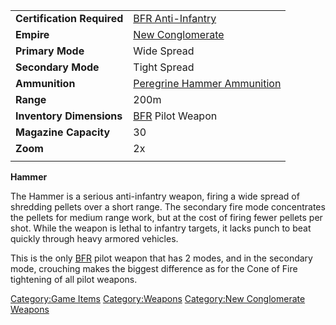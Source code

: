 |                            |                                                                             |
| -------------------------- | --------------------------------------------------------------------------- |
| **Certification Required** | [BFR Anti-Infantry](../certifications/BFR_Anti-Infantry.md)                 |
| **Empire**                 | [New Conglomerate](../etc/New_Conglomerate.md)                              |
| **Primary Mode**           | Wide Spread                                                                 |
| **Secondary Mode**         | Tight Spread                                                                |
| **Ammunition**             | [Peregrine Hammer Ammunition](../ammunition/Peregrine_Hammer_Ammunition.md) |
| **Range**                  | 200m                                                                        |
| **Inventory Dimensions**   | [BFR](../vehicles/BattleFrame_Robotics.md) Pilot Weapon                     |
| **Magazine Capacity**      | 30                                                                          |
| **Zoom**                   | 2x                                                                          |
|                            |                                                                             |

**Hammer**

The Hammer is a serious anti-infantry weapon, firing a wide spread of
shredding pellets over a short range. The secondary fire mode
concentrates the pellets for medium range work, but at the cost of
firing fewer pellets per shot. While the weapon is lethal to infantry
targets, it lacks punch to beat quickly through heavy armored vehicles.

This is the only [BFR](../vehicles/BattleFrame_Robotics.md) pilot weapon that has 2 modes,
and in the secondary mode, crouching makes the biggest difference as for
the Cone of Fire tightening of all pilot weapons.

[Category:Game Items](Category:Game_Items.md)
[Category:Weapons](Category:Weapons.md) [Category:New
Conglomerate Weapons](Category:New_Conglomerate_Weapons.md)
